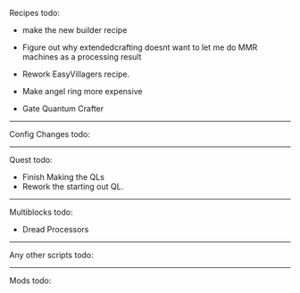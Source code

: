 Recipes todo:
* make the new builder recipe
* Figure out why extendedcrafting doesnt want to let me do MMR machines as a processing result
* Rework EasyVillagers recipe.
* Make angel ring more expensive
 
* Gate Quantum Crafter







* * * 

Config Changes todo:



* * * 

Quest todo:
* Finish Making the QLs
* Rework the starting out QL.


* * * 

Multiblocks todo:
* Dread Processors


* * * 

Any other scripts todo:



* * * 

Mods todo:



